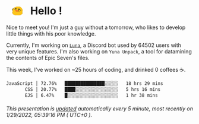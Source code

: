 <h1>   <img src="./spoink.gif" style="vertical-align:middle;" width="30px">   Hello ! </h1>

Nice to meet you! I'm just a guy without a tomorrow, who likes to develop little things with his poor knowledge.

Currently, I'm working on <a href='https://github.com/Asgarrrr/Luna'>`Luna`</a>, a Discord bot used by 64502 users with very unique features. I'm also working on `Yuna Unpack`, a tool for datamining the contents of Epic Seven's files.

This week, I've worked on ~25 hours of coding, and drinked 0 coffees ☕.

```
JavaScript │ 72.76%   ███████████████░░░░░   18 hrs 29 mins
       CSS │ 20.77%   ████░░░░░░░░░░░░░░░░   5 hrs 16 mins
       EJS │ 6.47%    █░░░░░░░░░░░░░░░░░░░   1 hr 38 mins
```

###### This presentation is [updated](https://github.com/Asgarrrr) automatically every 5 minute, most recently on 1/29/2022, 05:39:16 PM ( UTC±0 ).